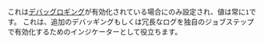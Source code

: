 これは[デバッグロギング](/actions/monitoring-and-troubleshooting-workflows/enabling-debug-logging)が有効化されている場合にのみ設定され、値は常に`1`です。 これは、追加のデバッギングもしくは冗長なログを独自のジョブステップで有効化するためのインジケーターとして役立ちます。
